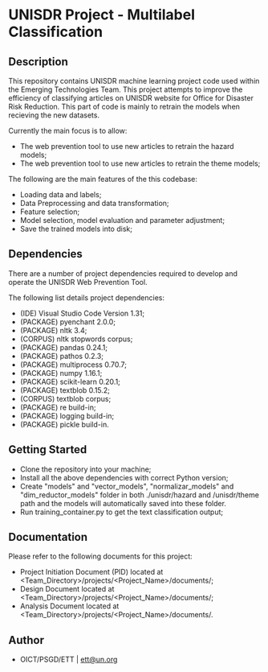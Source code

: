 # UNISDR Project - Multilabel Classification

## Description

This repository contains UNISDR machine learning project code used within the Emerging Technologies Team. This project attempts to improve the efficiency of classifying articles on UNISDR website for Office for Disaster Risk Reduction. This part of code is mainly to retrain the models when recieving the new datasets.

Currently the main focus is to allow:  

* The web prevention tool to use new articles to retrain the hazard models;
* The web prevention tool to use new articles to retrain the theme models; 

The following are the main features of the this codebase:

* Loading data and labels;
* Data Preprocessing and data transformation;
* Feature selection;
* Model selection, model evaluation and parameter adjustment;
* Save the trained models into disk;

## Dependencies

There are a number of project dependencies required to develop and operate the UNISDR Web Prevention Tool.

The following list details project dependencies:

* (IDE) Visual Studio Code Version 1.31;
* (PACKAGE) pyenchant 2.0.0;
* (PACKAGE) nltk 3.4;
* (CORPUS) nltk stopwords corpus;
* (PACKAGE) pandas 0.24.1;
* (PACKAGE) pathos 0.2.3;
* (PACKAGE) multiprocess 0.70.7;
* (PACKAGE) numpy 1.16.1;
* (PACKAGE) scikit-learn 0.20.1;
* (PACKAGE) textblob 0.15.2;
* (CORPUS) textblob corpus;
* (PACKAGE) re build-in;
* (PACKAGE) logging build-in;
* (PACKAGE) pickle build-in.

## Getting Started

* Clone the repository into your machine;
* Install all the above dependencies with correct Python version;
* Create "models" and "vector_models", "normalizar_models"  and "dim_reductor_models" folder in both ./unisdr/hazard and /unisdr/theme path and the models will automatically saved into these folder.
* Run training_container.py to get the text classification output;

## Documentation

Please refer to the following documents for this project:
* Project Initiation Document (PID) located at <Team_Directory>/projects/<Project_Name>/documents/;
* Design Document located at <Team_Directory>/projects/<Project_Name>/documents/;
* Analysis Document located at <Team_Directory>/projects/<Project_Name>/documents/.

## Author
* OICT/PSGD/ETT | ett@un.org
